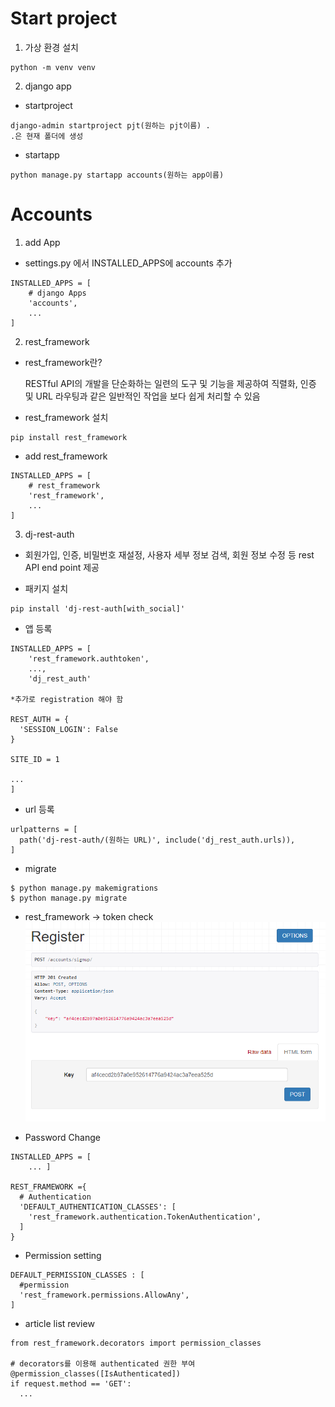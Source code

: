 # Start project
1. 가상 환경 설치
```
python -m venv venv
```

2. django app
- startproject 
```
django-admin startproject pjt(원하는 pjt이름) .
.은 현재 폴더에 생성
```

- startapp
```
python manage.py startapp accounts(원하는 app이름)
```

#  Accounts
1. add App
- settings.py 에서 INSTALLED_APPS에 accounts 추가
```
INSTALLED_APPS = [
    # django Apps
    'accounts',
    ...
]
```

2. rest_framework
- rest_framework란?


  RESTful API의 개발을 단순화하는 일련의 도구 및 기능을 제공하여 직렬화, 인증 및 URL 라우팅과 같은 일반적인 작업을 보다 쉽게 ​​처리할 수 있음


- rest_framework 설치
  
```
pip install rest_framework

```
- add rest_framework
```
INSTALLED_APPS = [
    # rest_framework
    'rest_framework',
    ...
]
```

3. dj-rest-auth
- 회원가입, 인증, 비밀번호 재설정,  사용자 세부 정보 검색, 회원 정보 수정 등 rest API end point 제공

- 패키지 설치
```
pip install 'dj-rest-auth[with_social]'
```

- 앱 등록
```
INSTALLED_APPS = [
    'rest_framework.authtoken',
    ...,
    'dj_rest_auth'

*추가로 registration 해야 함

REST_AUTH = {
  'SESSION_LOGIN': False
}

SITE_ID = 1

...
]

```

- url 등록
```
urlpatterns = [
  path('dj-rest-auth/(원하는 URL)', include('dj_rest_auth.urls)),
]
```

- migrate
```
$ python manage.py makemigrations
$ python manage.py migrate

```


- rest_framework -> token check
![password_token](456456456.png)

- Password Change 
``` 
INSTALLED_APPS = [
    ... ]

REST_FRAMEWORK ={
  # Authentication
  'DEFAULT_AUTHENTICATION_CLASSES': [
    'rest_framework.authentication.TokenAuthentication',
  ]
}
```

- Permission setting
```
DEFAULT_PERMISSION_CLASSES : [
  #permission
  'rest_framework.permissions.AllowAny',
]
```

- article list review
```
from rest_framework.decorators import permission_classes

# decorators를 이용해 authenticated 권한 부여
@permission_classes([IsAuthenticated])
if request.method == 'GET':
  ...
```
